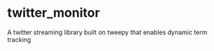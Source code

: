 twitter_monitor
===============

A twitter streaming library built on tweepy that enables dynamic term tracking
